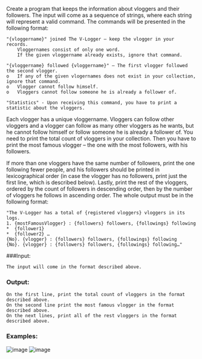 Create a program that keeps the information about vloggers and their followers. The input will come as a sequence of strings, where each string will represent a valid command. The commands will be presented in the following format:

	"{vloggername}" joined The V-Logger – keep the vlogger in your records.
    	Vloggernames consist of only one word.
    	If the given vloggername already exists, ignore that command.

	"{vloggername} followed {vloggername}" – The first vlogger followed the second vlogger.
    o	If any of the given vlogernames does not exist in your collection, ignore that command.
    o	Vlogger cannot follow himself.
    o	Vloggers cannot follow someone he is already a follower of.
    
	"Statistics" - Upon receiving this command, you have to print a statistic about the vloggers.

Each vlogger has a unique vloggername. Vloggers can follow other vloggers and a vlogger can follow as many other vloggers as he wants, but he cannot follow himself or follow someone he is already a follower of. You need to print the total count of vloggers in your collection. Then you have to print the most famous vlogger – the one with the most followers, with his followers.

If more than one vloggers have the same number of followers, print the one following fewer people, and his followers should be printed in lexicographical order (in case the vlogger has no followers, print just the first line, which is described below). Lastly, print the rest of the vloggers, ordered by the count of followers in descending order, then by the number of vloggers he follows in ascending order. The whole output must be in the following format:

	"The V-Logger has a total of {registered vloggers} vloggers in its logs.
	1. {mostFamousVlogger} : {followers} followers, {followings} following
	*  {follower1}
	*  {follower2} … 
	{No}. {vlogger} : {followers} followers, {followings} following
	{No}. {vlogger} : {followers} followers, {followings} following…"

###Input:

	The input will come in the format described above.
	
### Output:

	On the first line, print the total count of vloggers in the format described above.
	On the second line print the most famous vlogger in the format described above.
	On the next lines, print all of the rest vloggers in the format described above.

### Examples:

![image](https://user-images.githubusercontent.com/45227327/219791270-c90351c2-5658-44c1-a8bd-eb2e6baa826a.png)
![image](https://user-images.githubusercontent.com/45227327/219791325-faee6761-764f-4c5e-9d4b-26c995e7bc17.png)
